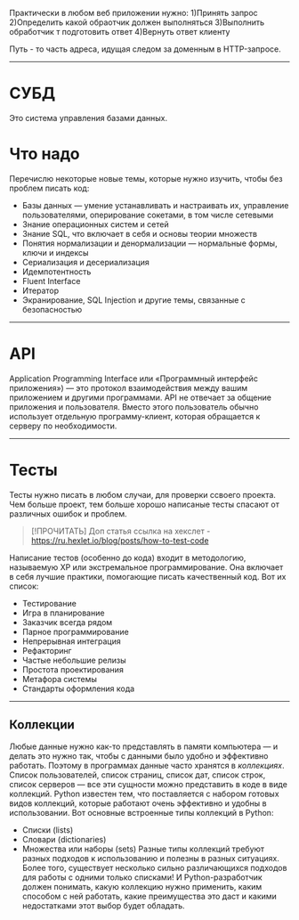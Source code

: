 Практически в любом веб приложении нужно:
 1)Принять запрос
 2)Определить какой обраотчик должен выполняться 
 3)Выполнить обработчик т подготовить ответ 
 4)Вернуть ответ клиенту 

Путь - то часть адреса, идущая следом за доменным в HTTP-запросе.

---

# СУБД
Это система управления базами данных. 
# Что надо 
Перечислю некоторые новые темы, которые нужно изучить, чтобы без проблем писать код:

- Базы данных — умение устанавливать и настраивать их, управление пользователями, оперирование сокетами, в том числе сетевыми
- Знание операционных систем и сетей
- Знание SQL, что включает в себя и основы теории множеств
- Понятия нормализации и денормализации — нормальные формы, ключи и индексы
- Сериализация и десериализация
- Идемпотентность
- Fluent Interface
- Итератор
- Экранирование, SQL Injection и другие темы, связанные с безопасностью

---


# API
Application Programming Interface или «Программный интерфейс приложения») — это протокол взаимодействия между вашим приложением и другими программами. API не отвечает за общение приложения и пользователя. Вместо этого пользователь обычно использует отдельную программу-клиент, которая обращается к серверу по необходимости.

---


# Тесты
Тесты нужно писать в любом случаи, для проверки ссвоего проекта. Чем больше проект, тем больше хорошо написаные тесты спасают от различных ошибок и проблем. 

> [!ПРОЧИТАТЬ] Доп статья 
> ссылка на хекслет - https://ru.hexlet.io/blog/posts/how-to-test-code

Написание тестов (особенно до кода) входит в методологию, называемую XP или экстремальное программирование. Она включает в себя лучшие практики, помогающие писать качественный код. Вот их список:
- Тестирование
- Игра в планирование
- Заказчик всегда рядом
- Парное программирование
- Непрерывная интеграция
- Рефакторинг
- Частые небольшие релизы
- Простота проектирования
- Метафора системы
- Стандарты оформления кода
---

## Коллекции
Любые данные нужно как-то представлять в памяти компьютера — и делать это нужно так, чтобы с данными было удобно и эффективно работать. Поэтому в программах данные часто хранятся в _коллекциях_. Список пользователей, список страниц, список дат, список строк, список серверов — все эти сущности можно представить в коде в виде коллекций.
Python известен тем, что поставляется с набором готовых видов коллекций, которые работают очень эффективно и удобны в использовании. Вот основные встроенные типы коллекций в Python:
- Списки (lists)
- Словари (dictionaries)
- Множества или наборы (sets)
Разные типы коллекций требуют разных подходов к использованию и полезны в разных ситуациях. Более того, существует несколько сильно различающихся подходов для работы с одними только списками! И Python-разработчик должен понимать, какую коллекцию нужно применить, каким способом с ней работать, какие преимущества это даст и какими недостатками этот выбор будет обладать.
